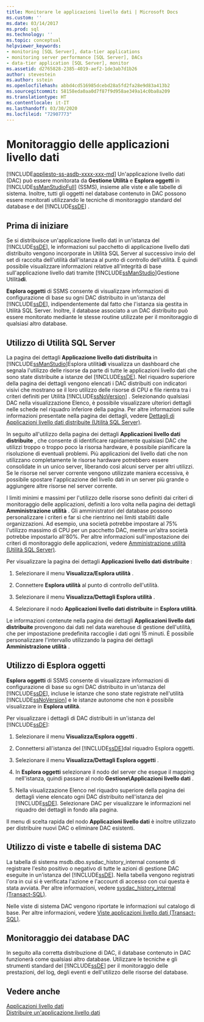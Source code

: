 ```yaml
---
title: Monitorare le applicazioni livello dati | Microsoft Docs
ms.custom: ''
ms.date: 03/14/2017
ms.prod: sql
ms.technology: ''
ms.topic: conceptual
helpviewer_keywords:
- monitoring [SQL Server], data-tier applications
- monitoring server performance [SQL Server], DACs
- data-tier application [SQL Server], monitor
ms.assetid: d2765828-2385-4019-aef2-1de3ab7d1b26
author: stevestein
ms.author: sstein
ms.openlocfilehash: abbd4cd516985dcebd28a5fd2fa28e9d83a413b2
ms.sourcegitcommit: 58158eda0aa0d7f87f9d958ae349a14c0ba8a209
ms.translationtype: HT
ms.contentlocale: it-IT
ms.lasthandoff: 03/30/2020
ms.locfileid: "72907773"
---
```

# <a name="monitor-data-tier-applications"></a>Monitoraggio delle applicazioni livello dati
[!INCLUDE[appliesto-ss-asdb-xxxx-xxx-md](../../includes/appliesto-ss-asdb-xxxx-xxx-md.md)]
  Un'applicazione livello dati (DAC) può essere monitorata da **Gestione Utilità** e **Esplora oggetti** in [!INCLUDE[ssManStudioFull](../../includes/ssmanstudiofull-md.md)] (SSMS), insieme alle viste e alle tabelle di sistema. Inoltre, tutti gli oggetti nel database contenuto in DAC possono essere monitorati utilizzando le tecniche di monitoraggio standard del database e del [!INCLUDE[ssDE](../../includes/ssde-md.md)] .  
  
## <a name="before-you-begin"></a>Prima di iniziare  
 Se si distribuisce un'applicazione livello dati in un'istanza del [!INCLUDE[ssDE](../../includes/ssde-md.md)], le informazioni sul pacchetto di applicazione livello dati distribuito vengono incorporate in Utilità SQL Server al successivo invio del set di raccolta dell'utilità dall'istanza al punto di controllo dell'utilità. È quindi possibile visualizzare informazioni relative all'integrità di base sull'applicazione livello dati tramite [!INCLUDE[ssManStudio](../../includes/ssmanstudio-md.md)]Gestione Utilità**di**.  
  
 **Esplora oggetti** di SSMS consente di visualizzare informazioni di configurazione di base su ogni DAC distribuito in un'istanza del [!INCLUDE[ssDE](../../includes/ssde-md.md)], indipendentemente dal fatto che l'istanza sia gestita in Utilità SQL Server. Inoltre, il database associato a un DAC distribuito può essere monitorato mediante le stesse routine utilizzate per il monitoraggio di qualsiasi altro database.  
  
## <a name="using-the-sql-server-utility"></a>Utilizzo di Utilità SQL Server  
 La pagina dei dettagli **Applicazione livello dati distribuita** in [!INCLUDE[ssManStudio](../../includes/ssmanstudio-md.md)]Esplora utilità**di** visualizza un dashboard che segnala l'utilizzo delle risorse da parte di tutte le applicazioni livello dati che sono state distribuite a istanze del [!INCLUDE[ssDE](../../includes/ssde-md.md)]. Nel riquadro superiore della pagina dei dettagli vengono elencati i DAC distribuiti con indicatori visivi che mostrano se il loro utilizzo delle risorse di CPU e file rientra tra i criteri definiti per Utilità [!INCLUDE[ssNoVersion](../../includes/ssnoversion-md.md)] . Selezionando qualsiasi DAC nella visualizzazione Elenco, è possibile visualizzare ulteriori dettagli nelle schede nel riquadro inferiore della pagina. Per altre informazioni sulle informazioni presentate nella pagina dei dettagli, vedere [Dettagli di Applicazioni livello dati distribuite &#40;Utilità SQL Server&#41;](https://msdn.microsoft.com/library/79c41dd9-abcb-434e-9326-00a341d5c867).  
  
 In seguito all'utilizzo della pagina dei dettagli **Applicazioni livello dati distribuite** , che consente di identificare rapidamente qualsiasi DAC che utilizzi troppo o troppo poco la risorsa hardware, è possibile pianificare la risoluzione di eventuali problemi. Più applicazioni del livello dati che non utilizzano completamente le risorse hardware potrebbero essere consolidate in un unico server, liberando così alcuni server per altri utilizzi. Se le risorse nel server corrente vengono utilizzate maniera eccessiva, è possibile spostare l'applicazione del livello dati in un server più grande o aggiungere altre risorse nel server corrente.  
  
 I limiti minimi e massimi per l'utilizzo delle risorse sono definiti dai criteri di monitoraggio delle applicazioni, definiti a loro volta nella pagina dei dettagli **Amministrazione utilità** . Gli amministratori del database possono personalizzare i criteri e far sì che rientrino nei limiti stabiliti dalle organizzazioni. Ad esempio, una società potrebbe impostare al 75% l'utilizzo massimo di CPU per un pacchetto DAC, mentre un'altra società potrebbe impostarlo all'80%. Per altre informazioni sull'impostazione dei criteri di monitoraggio delle applicazioni, vedere [Amministrazione utilità &#40;Utilità SQL Server&#41;](https://msdn.microsoft.com/library/3e5a00c3-8905-40f0-9ddc-d924df9c2f0d).  
  
 Per visualizzare la pagina dei dettagli **Applicazioni livello dati distribuite** :  
  
1.  Selezionare il menu **Visualizza/Esplora utilità** .  
  
2.  Connettere **Esplora utilità** al punto di controllo dell'utilità.  
  
3.  Selezionare il menu **Visualizza/Dettagli Esplora utilità** .  
  
4.  Selezionare il nodo **Applicazioni livello dati distribuite** in **Esplora utilità**.  

 Le informazioni contenute nella pagina dei dettagli **Applicazioni livello dati distribuite** provengono dai dati nel data warehouse di gestione dell'utilità, che per impostazione predefinita raccoglie i dati ogni 15 minuti. È possibile personalizzare l'intervallo utilizzando la pagina dei dettagli **Amministrazione utilità** .  
  
## <a name="using-object-explorer"></a>Utilizzo di Esplora oggetti  
 **Esplora oggetti** di SSMS consente di visualizzare informazioni di configurazione di base su ogni DAC distribuito in un'istanza del [!INCLUDE[ssDE](../../includes/ssde-md.md)], incluse le istanze che sono state registrate nell'utilità [!INCLUDE[ssNoVersion](../../includes/ssnoversion-md.md)] e le istanze autonome che non è possibile visualizzare in **Esplora utilità**.  
  
 Per visualizzare i dettagli di DAC distribuiti in un'istanza del [!INCLUDE[ssDE](../../includes/ssde-md.md)]:  
  
1.  Selezionare il menu **Visualizza/Esplora oggetti** .  
  
2.  Connettersi all'istanza del [!INCLUDE[ssDE](../../includes/ssde-md.md)]dal riquadro Esplora oggetti.  
  
3.  Selezionare il menu **Visualizza/Dettagli Esplora oggetti** .  
  
4.  In **Esplora oggetti** selezionare il nodo del server che esegue il mapping nell'istanza, quindi passare al nodo **Gestione\Applicazioni livello dati** .  
  
5.  Nella visualizzazione Elenco nel riquadro superiore della pagina dei dettagli viene elencato ogni DAC distribuito nell'istanza del [!INCLUDE[ssDE](../../includes/ssde-md.md)]. Selezionare DAC per visualizzare le informazioni nel riquadro dei dettagli in fondo alla pagina.  
  
 Il menu di scelta rapida del nodo **Applicazioni livello dati** è inoltre utilizzato per distribuire nuovi DAC o eliminare DAC esistenti.  
  
## <a name="using-the-dac-system-views-and-tables"></a>Utilizzo di viste e tabelle di sistema DAC  
 La tabella di sistema msdb.dbo.sysdac_history_internal consente di registrare l'esito positivo o negativo di tutte le azioni di gestione DAC eseguite in un'istanza del [!INCLUDE[ssDE](../../includes/ssde-md.md)]. Nella tabella vengono registrati l'ora in cui si è verificata l'azione e l'account di accesso con cui questa è stata avviata. Per altre informazioni, vedere [sysdac_history_internal &#40;Transact-SQL&#41;](../../relational-databases/system-tables/data-tier-application-tables-sysdac-history-internal.md).  
  
 Nelle viste di sistema DAC vengono riportate le informazioni sul catalogo di base. Per altre informazioni, vedere [Viste applicazioni livello dati &#40;Transact-SQL&#41;](https://msdn.microsoft.com/library/0de01328-d7a6-4677-b7a0-dcd3098c23d4).  
  
## <a name="monitoring-dac-databases"></a>Monitoraggio dei database DAC  
 In seguito alla corretta distribuzione di DAC, il database contenuto in DAC funzionerà come qualsiasi altro database. Utilizzare le tecniche e gli strumenti standard del [!INCLUDE[ssDE](../../includes/ssde-md.md)] per il monitoraggio delle prestazioni, del log, degli eventi e dell'utilizzo delle risorse del database.  
  
## <a name="see-also"></a>Vedere anche  
 [Applicazioni livello dati](../../relational-databases/data-tier-applications/data-tier-applications.md)   
 [Distribuire un'applicazione livello dati](../../relational-databases/data-tier-applications/deploy-a-data-tier-application.md)  
  
  
